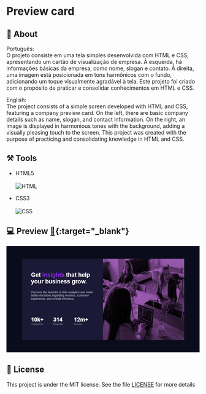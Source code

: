 # Preview card 

## 📌 About ##
 

 Português:  <br>
O projeto consiste em uma tela simples desenvolvida com HTML e CSS, apresentando um cartão de visualização de empresa. À esquerda, há informações básicas da empresa, como nome, slogan e contato. À direita, uma imagem está posicionada em tons harmônicos com o fundo, adicionando um toque visualmente agradável à tela. Este projeto foi criado com o propósito de praticar e consolidar conhecimentos em HTML e CSS.

English: <br>
The project consists of a simple screen developed with HTML and CSS, featuring a company preview card. On the left, there are basic company details such as name, slogan, and contact information. On the right, an image is displayed in harmonious tones with the background, adding a visually pleasing touch to the screen. This project was created with the purpose of practicing and consolidating knowledge in HTML and CSS.


## ⚒️ Tools 

- HTML5 <br> <br>
![HTML](https://img.shields.io/badge/-HTML-0D1117?style=for-the-badge&logo=html5&labelColor=0D1117)&nbsp;

- CSS3 <br> <br>
![CSS](https://img.shields.io/badge/-CSS-0D1117?style=for-the-badge&logo=CSS3&logoColor=1572B6&labelColor=0D1117)&nbsp;

## 💻 Preview [🔗](https://pceraa.github.io/preview-card-component/){:target="_blank"}
![alt text](image.png)

## 📃 License 

This project is under the MIT license. See the file [LICENSE](./LICENSE) for more details